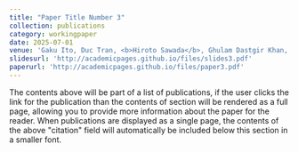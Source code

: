 ```yaml
---
title: "Paper Title Number 3"
collection: publications
category: workingpaper
date: 2025-07-01
venue: 'Gaku Ito, Duc Tran, <b>Hiroto Sawada</b>, Ghulam Dastgir Khan, and Yuichiro Yoshida (2025) "Pain, Attitudes, and (In)action: Divergent Legacies of Herbicidal Warfare in Vietnam."'
slidesurl: 'http://academicpages.github.io/files/slides3.pdf'
paperurl: 'http://academicpages.github.io/files/paper3.pdf'
---
```


The contents above will be part of a list of publications, if the user clicks the link for the publication than the contents of section will be rendered as a full page, allowing you to provide more information about the paper for the reader. When publications are displayed as a single page, the contents of the above "citation" field will automatically be included below this section in a smaller font.
